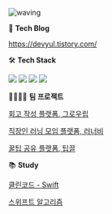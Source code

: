 ![waving](https://capsule-render.vercel.app/api?type=waving&height=200&text=Yuri&nbsp;Lee's&nbsp;Github&fontAlign=50&fontAlignY=40&color=gradient)

💬 **Tech Blog**

https://devyul.tistory.com/

🛠 **Tech Stack**

<img src="https://img.shields.io/badge/iOS-000000?style=flat-square&logo=Apple&logoColor=white"/></a>
<img src="https://img.shields.io/badge/Swift-F05138?style=flat-square&logo=Swift&logoColor=white"/></a>
<img src="https://img.shields.io/badge/Xcode-147EFB?style=flat-square&logo=Xcode&logoColor=white"/></a>
<img src="https://img.shields.io/badge/ReactiveX-B7178C?style=flat-square&logo=ReactiveX&logoColor=white"/></a>

👨‍👩‍👧‍👧 **팀 프로젝트**

[회고 작성 플랫폼, 그로우립](https://github.com/paicooha/Growlibb-iOS)

[직장인 러닝 모임 플랫폼, 러너비](https://github.com/runner-be/RunnerBe-iOS)

[꿀팁 공유 플랫폼, 팁끌](https://github.com/yurrrri/Tipkle_iOS)

📚 **Study**

[클린코드 - Swift](https://github.com/yurrrri/Swift_clean_code)

[스위프트 알고리즘](https://github.com/yurrrri/swift_algorim_practice)
